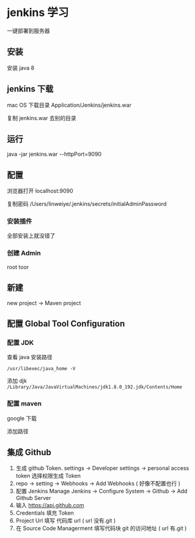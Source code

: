 # jenkins 学习

一键部署到服务器

## 安装

安装 java 8

## jenkins 下载

mac OS 下载目录 Application/Jenkins/jenkins.war

复制 jenkins.war 去别的目录

## 运行

java -jar jenkins.war --httpPort=9090

## 配置

浏览器打开 localhost:9090 

复制密码 /Users/linweiye/.jenkins/secrets/initialAdminPassword

### 安装插件

全部安装上就没错了

### 创建 Admin

root toor

## 新建

new project -> Maven project

## 配置 Global Tool Configuration

### 配置 JDK

查看 java 安装路径

`/usr/libexec/java_home -V`

添加 djk
`/Library/Java/JavaVirtualMachines/jdk1.8.0_192.jdk/Contents/Home`

### 配置 maven

google 下载 

添加路径

## 集成 Github

1. 生成 github Token. settings -> Developer settings -> personal access token 选择权限生成 Token
2. repo -> setting -> Webhooks -> Add Webhooks ( 好像不配置也行 )
3. 配置 Jenkins Manage Jenkins -> Configure System -> Github -> Add Github Server
4. 输入 https://api.github.com
5. Credentials 填充 Token
6. Project Url 填写 代码库 url ( url 没有.git )
7. 在 Source Code Managerment 填写代码块 git 的访问地址 ( url 有.git )